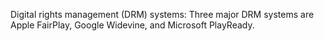 Digital rights management (DRM) systems: Three major DRM systems are Apple FairPlay, Google Widevine, and Microsoft PlayReady.

